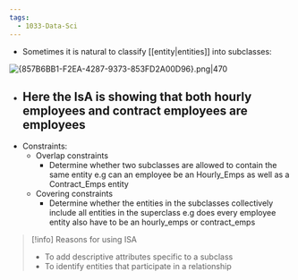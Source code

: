 ```yaml
---
tags:
  - 1033-Data-Sci
---
```

- Sometimes it is natural to classify [[entity|entities]] into subclasses:

![{857B6BB1-F2EA-4287-9373-853FD2A00D96}.png|470](ISAheirarchy.png)

- Here the IsA is showing that both hourly employees and contract employees are employees
	- 
- Constraints:
    - Overlap constraints
        - Determine whether two subclasses are allowed to contain the same entity e.g can an employee be an Hourly_Emps as well as a Contract_Emps entity
    - Covering constraints
        - Determine whether the entities in the subclasses collectively include all entities in the superclass e.g does every employee entity also have to be an hourly_emps or contract_emps

>[!info] Reasons for using ISA
> - To add descriptive attributes specific to a subclass
> - To identify entities that participate in a relationship
